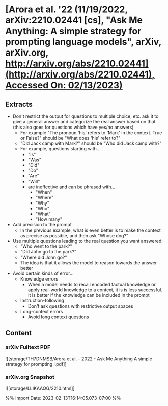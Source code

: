 # [**Arora et al.** **'22** (11/19/2022, arXiv:2210.02441 [cs], "Ask Me Anything: A simple strategy for prompting language models", arXiv, arXiv.org, [http://arxiv.org/abs/2210.02441](http://arxiv.org/abs/2210.02441), Accessed On: 02/13/2023)](zotero://select/library/items/AQW6HS4A)
## Extracts
* Don't restrict the output for questions to multiple choice, etc. ask it to give a general answer and categorize the real answer based on that (this also goes for questions which have yes/no answers)
	* For example "The pronoun 'his' refers to 'Mark' in the context. True or False?" should be "What does 'his' refer to?"
	* "Did Jack camp with Mark?" should be "Who did Jack camp with?"
	* For example, questions starting with...
		* "Is"
		* "Was"
		* "Did"
		* "Do"
		* "Are"
		* "Will"
		* are ineffective and can be phrased with...
			* "When"
			* "Where"
			* "Why"
			* "Who"
			* "What"
			* "How many"
* Add precision to the prompt
	* In the previous example, what is even better is to make the context as precise as possible, and then ask "Whose dog?"
* Use multiple questions leading to the real question you want answered:
	* "Who went to the park?"
	* "Did John go to the park?"
	* "Where did John go?"
	* The idea is that it allows the model to reason towards the answer better
* Avoid certain kinds of error...
	* Knowledge errors
		* When a model needs to recall encoded factual knowledge or apply real-world knowledge to a context, it is is less successful. It is better if the knowledge can be included in the prompt
	* Instruction-following
		* Don't ask questions with restrictive output spaces
	* Long-context errors
		* Avoid long context questions
## Content

### arXiv Fulltext PDF
![[storage/TH7DNMSB/Arora et al. - 2022 - Ask Me Anything A simple strategy for prompting l.pdf]]

### arXiv.org Snapshot
![[storage/LLIKAAQG/2210.html]]


%% Import Date: 2023-02-13T16:14:05.073-07:00 %%
